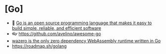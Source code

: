 # [Go]

- 🔸 [Go is an open source programming language that makes it easy to build simple, reliable, and efficient software](https://go.dev/)
- 👓 <https://github.com/avelino/awesome-go>
- [wazero is the only zero dependency WebAssembly runtime written in Go](https://wazero.io/)
- <https://roadmap.sh/golang>
